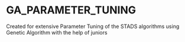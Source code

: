 # GA_PARAMETER_TUNING
Created for extensive Parameter Tuning of the STADS algorithms using Genetic Algorithm with the help of juniors
